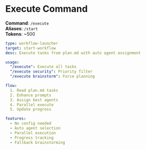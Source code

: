 # Execute Command

**Command**: `/execute`  
**Aliases**: `/start`  
**Tokens**: ~500

```yaml
type: workflow-launcher
target: start-workflow
desc: Execute tasks from plan.md with auto agent assignment

usage:
  "/execute": Execute all tasks
  "/execute security": Priority filter
  "/execute brainstorm": Force planning

flow:
  1. Read plan.md tasks
  2. Enhance prompts
  3. Assign best agents
  4. Parallel execute
  5. Update progress

features:
  - No config needed
  - Auto agent selection
  - Parallel execution
  - Progress tracking
  - Fallback brainstorming
```